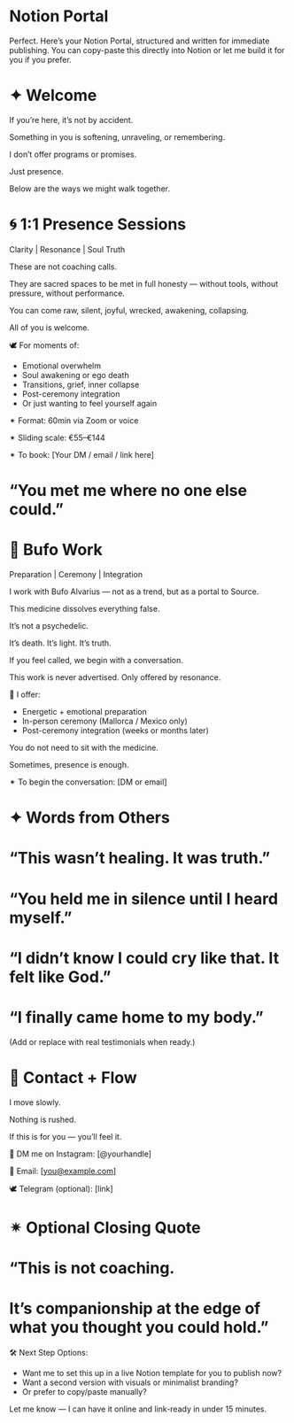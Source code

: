 # Notion Portal

Perfect. Here’s your Notion Portal, structured and written for immediate publishing. You can copy-paste this directly into Notion or let me build it for you if you prefer.

# **✦ Welcome**

If you’re here, it’s not by accident.

Something in you is softening, unraveling, or remembering.

I don’t offer programs or promises.

Just presence.

Below are the ways we might walk together.

# **🌀 1:1 Presence Sessions**

Clarity | Resonance | Soul Truth

These are not coaching calls.

They are sacred spaces to be met in full honesty — without tools, without pressure, without performance.

You can come raw, silent, joyful, wrecked, awakening, collapsing.

All of you is welcome.

🕊 For moments of:

- Emotional overwhelm
- Soul awakening or ego death
- Transitions, grief, inner collapse
- Post-ceremony integration
- Or just wanting to feel yourself again

✴ Format: 60min via Zoom or voice

✴ Sliding scale: €55–€144

✴ To book: [Your DM / email / link here]

# “You met me where no one else could.”

# **🐍 Bufo Work**

Preparation | Ceremony | Integration

I work with Bufo Alvarius — not as a trend, but as a portal to Source.

This medicine dissolves everything false.

It’s not a psychedelic.

It’s death. It’s light. It’s truth.

If you feel called, we begin with a conversation.

This work is never advertised. Only offered by resonance.

🌿 I offer:

- Energetic + emotional preparation
- In-person ceremony (Mallorca / Mexico only)
- Post-ceremony integration (weeks or months later)

You do not need to sit with the medicine.

Sometimes, presence is enough.

✴ To begin the conversation: [DM or email]

# **✦ Words from Others**

# “This wasn’t healing. It was truth.”

# “You held me in silence until I heard myself.”

# “I didn’t know I could cry like that. It felt like God.”

# “I finally came home to my body.”

(Add or replace with real testimonials when ready.)

# **🤍 Contact + Flow**

I move slowly.

Nothing is rushed.

If this is for you — you’ll feel it.

📩 DM me on Instagram: [@yourhandle]

📧 Email: [you@example.com]

🕊 Telegram (optional): [link]

# **✴ Optional Closing Quote**

# “This is not coaching.

# It’s companionship at the edge of what you thought you could hold.”

🛠 Next Step Options:

- Want me to set this up in a live Notion template for you to publish now?
- Want a second version with visuals or minimalist branding?
- Or prefer to copy/paste manually?

Let me know — I can have it online and link-ready in under 15 minutes.